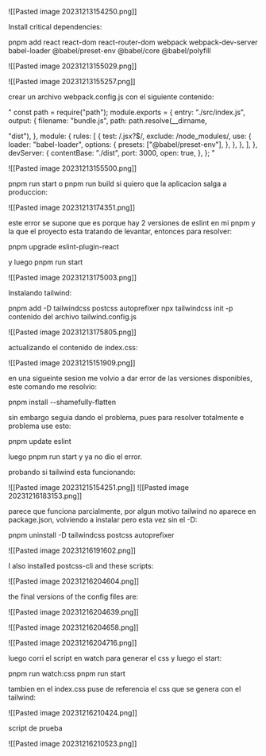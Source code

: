![[Pasted image 20231213154250.png]]

Install critical dependencies:

pnpm add react react-dom react-router-dom webpack webpack-dev-server babel-loader @babel/preset-env @babel/core @babel/polyfill

![[Pasted image 20231213155029.png]]

![[Pasted image 20231213155257.png]]

crear un archivo webpack.config.js con el siguiente contenido:



"
const path = require("path"); module.exports = { entry: "./src/index.js", output: { filename: "bundle.js", path: path.resolve(__dirname,

"dist"), }, module: { rules: [ { test: /\.jsx?$/, exclude: /node_modules/, use: { loader: "babel-loader", options: { presets: ["@babel/preset-env"], }, }, }, ], }, devServer: { contentBase: "./dist", port: 3000, open: true, }, };
"

![[Pasted image 20231213155500.png]]

pnpm run start o pnpm run build si quiero que la aplicacion salga a produccion:

![[Pasted image 20231213174351.png]]

este error se supone que es porque hay 2 versiones de eslint en mi pnpm y la que el proyecto esta tratando de levantar, entonces para resolver:

pnpm upgrade eslint-plugin-react

y luego pnpm run start

![[Pasted image 20231213175003.png]]

Instalando tailwind:

pnpm add -D tailwindcss postcss autoprefixer
npx tailwindcss init -p
contenido del archivo tailwind.config.js

![[Pasted image 20231213175805.png]]

actualizando el contenido de index.css:

![[Pasted image 20231215151909.png]]


en una sigueinte sesion me volvio a dar error de las versiones disponibles, este comando me resolvio:

pnpm install --shamefully-flatten


sin embargo seguia dando el problema, pues para resolver totalmente e problema use esto:

pnpm update eslint

luego pnpm run start y ya no dio el error.


probando si tailwind esta funcionando:

![[Pasted image 20231215154251.png]]
![[Pasted image 20231216183153.png]]

parece que funciona parcialmente, por algun motivo tailwind no aparece en package.json, volviendo a instalar pero esta vez sin el -D:

pnpm uninstall -D tailwindcss postcss autoprefixer


![[Pasted image 20231216191602.png]]

I also installed postcss-cli and these scripts:

![[Pasted image 20231216204604.png]]

the final versions of the config files are:

![[Pasted image 20231216204639.png]]

![[Pasted image 20231216204658.png]]

![[Pasted image 20231216204716.png]]

luego corri el script en watch para generar el css y luego el start:

pnpm run watch:css
pnpm run start

tambien en el index.css puse de referencia el css que se genera con el tailwind:

![[Pasted image 20231216210424.png]]


script de prueba

![[Pasted image 20231216210523.png]]

